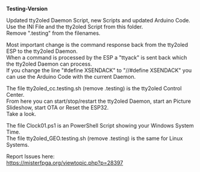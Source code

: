 **Testing-Version**  
  
Updated tty2oled Daemon Script, new Scripts and updated Arduino Code.  
Use the INI File and the tty2oled Script from this folder.  
Remove ".testing" from the filenames.  
  
Most important change is the command response back from the tty2oled ESP to the tty2oled Daemon.  
When a command is processed by the ESP a "ttyack" is sent back which the tty2oled Daemon can process.  
If you change the line "#define XSENDACK" to "//#define XSENDACK" you can use the Arduino Code with the current Daemon.  
  
The file tty2oled_cc.testing.sh (remove .testing) is the tty2oled Control Center.  
From here you can start/stop/restart the tty2oled Daemon, start an Picture Slideshow, start OTA or Reset the ESP32.  
Take a look.  
  
The file Clock01.ps1 is an PowerShell Script showing your Windows System Time.  
The file tty2oled_GEO.testing.sh (remove .testing) is the same for Linux Systems.  
  
Report Issues here:  
https://misterfpga.org/viewtopic.php?p=28397  

